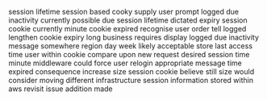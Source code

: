 session lifetime session based cooky supply user prompt logged due inactivity currently possible due session lifetime dictated expiry session cookie currently minute cookie expired recognise user order tell logged lengthen cookie expiry long business requires display logged due inactivity message somewhere region day week likely acceptable store last access time user within cookie compare upon new request desired session time minute middleware could force user relogin appropriate message time expired consequence increase size session cookie believe still size would consider moving different infrastructure session information stored within aws revisit issue addition made
